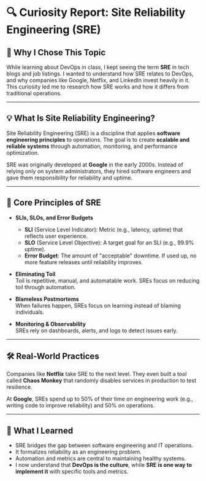 # 🔍 Curiosity Report: Site Reliability Engineering (SRE)

## 📌 Why I Chose This Topic
While learning about DevOps in class, I kept seeing the term **SRE** in tech blogs and job listings. I wanted to understand how SRE relates to DevOps, and why companies like Google, Netflix, and LinkedIn invest heavily in it. This curiosity led me to research how SRE works and how it differs from traditional operations.

---

## 💡 What Is Site Reliability Engineering?

Site Reliability Engineering (SRE) is a discipline that applies **software engineering principles** to operations. The goal is to create **scalable and reliable systems** through automation, monitoring, and performance optimization.

SRE was originally developed at **Google** in the early 2000s. Instead of relying only on system administrators, they hired software engineers and gave them responsibility for reliability and uptime.

---

## 🔑 Core Principles of SRE

- **SLIs, SLOs, and Error Budgets**  
  - **SLI** (Service Level Indicator): Metric (e.g., latency, uptime) that reflects user experience.  
  - **SLO** (Service Level Objective): A target goal for an SLI (e.g., 99.9% uptime).  
  - **Error Budget**: The amount of "acceptable" downtime. If used up, no more feature releases until reliability improves.

- **Eliminating Toil**  
  Toil is repetitive, manual, and automatable work. SREs focus on reducing toil through automation.

- **Blameless Postmortems**  
  When failures happen, SREs focus on learning instead of blaming individuals.

- **Monitoring & Observability**  
  SREs rely on dashboards, alerts, and logs to detect issues early.

---

## 🛠️ Real-World Practices

Companies like **Netflix** take SRE to the next level. They even built a tool called **Chaos Monkey** that randomly disables services in production to test resilience.

At **Google**, SREs spend up to 50% of their time on engineering work (e.g., writing code to improve reliability) and 50% on operations.

---

## 🧠 What I Learned

- SRE bridges the gap between software engineering and IT operations.
- It formalizes reliability as an engineering problem.
- Automation and metrics are central to maintaining healthy systems.
- I now understand that **DevOps is the culture**, while **SRE is one way to implement it** with specific tools and metrics.